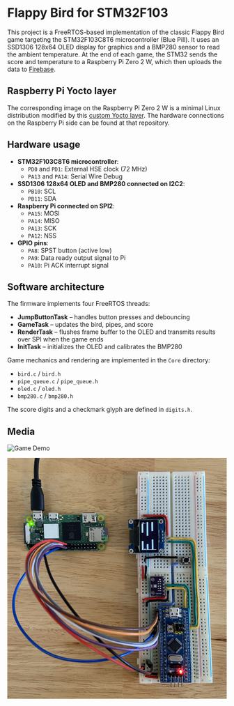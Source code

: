 # Flappy Bird for STM32F103

This project is a FreeRTOS-based implementation of the classic Flappy Bird game targeting the STM32F103C8T6 microcontroller (Blue Pill). It uses an SSD1306 128x64 OLED display for graphics and a BMP280 sensor to read the ambient temperature. At the end of each game, the STM32 sends the score and temperature to a Raspberry Pi Zero 2 W, which then uploads the data to [Firebase](https://flappy-bird-scores-default-rtdb.firebaseio.com/.json).

## Raspberry Pi Yocto layer

The corresponding image on the Raspberry Pi Zero 2 W is a minimal Linux distribution modified by this [custom Yocto layer](https://github.com/limax2012/meta-custom). The hardware connections on the Raspberry Pi side can be found at that repository.

## Hardware usage

- **STM32F103C8T6 microcontroller**: 
   - `PD0` and `PD1`: External HSE clock (72 MHz)
   - `PA13` and `PA14`: Serial Wire Debug
- **SSD1306 128x64 OLED and BMP280 connected on I2C2**: 
   - `PB10`: SCL
   - `PB11`: SDA
- **Raspberry Pi connected on SPI2**: 
   - `PA15`: MOSI
   - `PA14`: MISO 
   - `PA13`: SCK
   - `PA12`: NSS
- **GPIO pins**:
   - `PA8`: SPST button (active low)
   - `PA9`: Data ready output signal to Pi
   - `PA10`: Pi ACK interrupt signal

## Software architecture

The firmware implements four FreeRTOS threads:

- **JumpButtonTask** – handles button presses and debouncing
- **GameTask** – updates the bird, pipes, and score
- **RenderTask** – flushes frame buffer to the OLED and transmits results over SPI when the game ends
- **InitTask** – initializes the OLED and calibrates the BMP280

Game mechanics and rendering are implemented in the `Core` directory:

- `bird.c` / `bird.h`
- `pipe_queue.c` / `pipe_queue.h`
- `oled.c` / `oled.h`
- `bmp280.c` / `bmp280.h`

The score digits and a checkmark glyph are defined in `digits.h`.

## Media

![Game Demo](Media/demo.gif)

![Hardware Photo](Media/hardware.JPEG)
